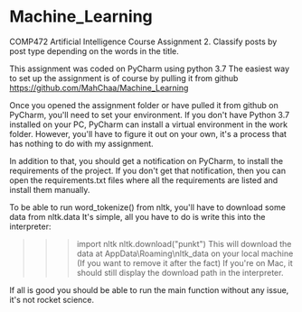 # Machine_Learning
COMP472 Artificial Intelligence Course Assignment 2. Classify posts by post type depending on the words in the title.

This assignment was coded on PyCharm using python 3.7
The easiest way to set up the assignment is of course by pulling it from github https://github.com/MahChaa/Machine_Learning

Once you opened the assignment folder or have pulled it from github on PyCharm, you'll need to set your environment.
If you don't have Python 3.7 installed on your PC, PyCharm can install a virtual environment in the work folder.
However, you'll have to figure it out on your own, it's a process that has nothing to do with my assignment.

In addition to that, you should get a notification on PyCharm, to install the requirements of the project.
If you don't get that notification, then you can open the requirements.txt files where all the requirements are listed and
install them manually.

To be able to run word_tokenize() from nltk, you'll have to download some data from nltk.data
It's simple, all you have to do is write this into the interpreter:
>>> import nltk
>>> nltk.download("punkt")
This will download the data at AppData\Roaming\nltk_data on your local machine (If you want to remove it after the fact)
If you're on Mac, it should still display the download path in the interpreter.

If all is good you should be able to run the main function without any issue, it's not rocket science.
